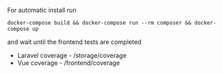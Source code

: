 For automatic install run

`docker-compose build && docker-compose run --rm composer && docker-compose up`

and wait until the frontend tests are completed

* Laravel coverage - /storage/coverage
* Vue coverage - /frontend/coverage
